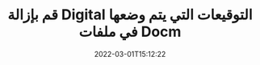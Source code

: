 ---
############################# Static ############################
layout: "auto-gen-signature"
date: 2022-03-01T15:12:22
draft: false
operation: Delete
signaturetype: Digital
fileformat: Docm
productName: .NET
lang: ar
productCode: net
otherformats: pdf doc docx docm dot dotx odt ott xls xlsx xlsm xlsb ods ots xltx xltm pptx pptm
breadcrumb: Put Digital signature on Docm for C#

############################# Head ############################
head_title: "احذف توقيعات Digital من ملفات Docm عبر C#"
head_description: "يمكن إجراء حذف توقيعات معينة من Digital من مستندات Docm الموقعة بسهولة باستخدام رمز .NET القصير."

############################# Header ############################
title: "قم بإزالة Digital التوقيعات التي يتم وضعها في ملفات Docm"
description: "احذف العديد من توقيعات Digital من مستندات Docm. تتطلب إزالة توقيعات Digital شفرة C# بسيطة."
bg_image: "https://cms.admin.containerize.com/templates/aspose/App_Themes/V3/images/bg/header1.png"
bg_overlay: false
button:
    enable: true

############################# SubMenu ############################
submenu:
    enable: true

    left:
        img_alt: "GroupDocs.Signature for .NET"
        image: "https://cms.admin.containerize.com/templates/groupdocs/images/product-logos/90x90-noborder/groupdocs-signature-net.png"
        product: "GroupDocs.Signature"
        platform: ".NET"



############################# About ############################
about:
    enable: true
    title: "الحصول على معلومات حول ميزات واجهة برمجة التطبيقات GroupDocs.Signature for .NET"
    content: |
        توفر واجهة برمجة تطبيقات [GroupDocs.Signature for .NET] (https://products.groupdocs.com/signature/net/) العديد من الطرق لمعالجة مستنداتك باستخدام التوقيعات الإلكترونية. التوقيعات الرقمية مثل النصوص والصور والشهادات الرقمية والباركود ورموز QR والطوابع أو البيانات الوصفية متوفرة. يمكن للعملاء إضافة أو حذف أو تحديث أو التحقق من التوقيعات الرقمية أو البحث عنها في ملفات PDF ومستندات MS Word ومصنفات MS Excel وعروض MS PowerPoint التقديمية وملفات Adobe Photoshop وتنسيقات الصور المختلفة. يتم توفير عدد كبير من الميزات والإعدادات المفيدة.
    

############################# Steps ############################
steps:
    enable: true
    title_left: "كيفية إزالة توقيعات Digital من مستندك Docm"
    content_left: |
        يوفر [GroupDocs.Signature for .NET] (https://products.groupdocs.com/signature/net/) ميزة مفيدة لمسح Docm مستندات توقيعات Digital ببضعة أسطر من التعليمات البرمجية.
        
        * أولاً ، قم بإنشاء مثيل لكائن التوقيع الذي يمرر المسار إلى وثيقتك كمعامل مُنشئ.
        * ثم قم بإنشاء كائن توقيع مناسب وقم بإعداد معرفه الفريد.
        * بعد ذلك ، استدعاء طريقة Delete تمرير كائن التوقيع الذي يجب حذفه.
        * أخيرًا ، نتائج العملية العملية.

    title_right: "متطلبات النظام"
    content_right: |
        يتم دعم GroupDocs.Signature for .NET على جميع الأنظمة الأساسية وأنظمة التشغيل الرئيسية. قبل تنفيذ الكود أدناه ، يرجى التأكد من تثبيت المتطلبات الأساسية التالية على نظامك.

        * أنظمة التشغيل: مايكروسوفت ويندوز ، لينوكس ، ماك
        * بيئات التطوير: Microsoft Visual Studio, Xamarin, MonoDevelop
        * Frameworks: .NET Framework, .NET Standard, .NET Core, Mono
        * تنزيل أحدث إصدار من GroupDocs.Signature for .NET من [Nuget] (https://www.nuget.org/packages/groupdocs.signature)
         
    code: |
        ```csharp    
                
        // Set up input Docm file
        string filePath = "input.docm";

        // Instantiate Signature for input file
        using (GroupDocs.Signature.Signature signature = new GroupDocs.Signature.Signature(filePath))
        {
                // Id of signature which is supposed to be deleted
                // such Id may be obtained as result of search operation
                string id = "a01e1940-997a-444b-89af-9309a2d559a5";

                // provide signature features to delete
                // set up particular signature id
                DigitalSignature signatureToDelete = new DigitalSignature(id);

                // delete signature
                bool deleteResult = signature.Delete(signatureToDelete);

                // process deletion result
                if (deleteResult)
                {
                    Console.WriteLine("Signature was deleted successfully!");
                }
        }
        ```

############################# Demos ############################
demos:
    enable: true
    title: "التوقيع باستخدام توقيعات Digital Live Demo"
    content: |
       أضف توقيعات إلكترونية متنوعة إلى ملف Docm الآن من خلال زيارة موقع ويب [GroupDocs.Signature App] (https://products.groupdocs.app/signature/family).          

############################# More Formats ############################
more_formats:
    enable: true
    title: "احذف توقيعات Digital باستخدام C#"
    content: |
        "حذف التوقيعات الإلكترونية التي تمت إضافتها إلى تنسيقات المستندات المختلفة. قم بإزالة التوقيعات بسرعة بدون رمز إضافي."
    format: 
       
       
back_to_top:
    enable: true
---